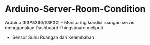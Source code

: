 # Arduino-Server-Room-Condition
Arduino (ESP8266/ESP32) - Monitoring kondisi ruangan server menggunakan Dashboard Thingsboard
meliputi 
* Sensor Suhu Ruangan dan Kelembaban
